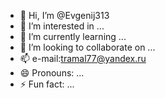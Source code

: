 - 👋 Hi, I’m @Evgenij313
- 👀 I’m interested in ...
- 🌱 I’m currently learning ...
- 💞️ I’m looking to collaborate on ...
- 📫 e-mail:tramal77@yandex.ru
- 😄 Pronouns: ...
- ⚡ Fun fact: ...

<!---
Evgenij313/Evgenij313 is a ✨ special ✨ repository because its `README.md` (this file) appears on your GitHub profile.
You can click the Preview link to take a look at your changes.
--->
